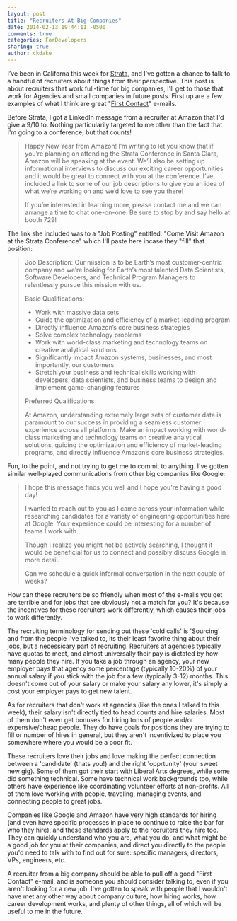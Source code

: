 ```yaml
---
layout: post
title: "Recruiters At Big Companies"
date: 2014-02-13 19:44:11 -0500
comments: true
categories: ForDevelopers
sharing: true
author: ckdake 
---
```



I’ve been in Californa this week for [Strata](http://strataconf.com/strata2014), and I’ve gotten a chance to talk to a handful of recruiters about things from their perspective. This post is about recruiters that work full-time for big companies, I'll get to those that work for Agencies and small companies in future posts. First up are a few examples of what I think are great "[First Contact](http://recruiterproject.org/blog/2014/02/10/making-first-contact/)" e-mails.

Before Strata, I got a LinkedIn message from a recruiter at Amazon that I'd give a 9/10 to.  Nothing particularily targeted to me other than the fact that I'm going to a conference, but that counts!

>Happy New Year from Amazon! I’m writing to let you know that if you’re planning on attending the Strata Conference in Santa Clara, Amazon will be speaking at the event. We’ll also be setting up informational interviews to discuss our exciting career opportunities and it would be great to connect with you at the conference. I’ve included a link to some of our job descriptions to give you an idea of what we’re working on and we’d love to see you there!
>
>If you’re interested in learning more, please contact me and we can arrange a time to chat one-on-one. Be sure to stop by and say hello at booth 729!

The link she included was to a "Job Posting" entitled: "Come Visit Amazon at the Strata Conference" which I'll paste here incase they "fill" that position:

> Job Description: Our mission is to be Earth’s most customer-centric company and we’re looking for Earth’s most talented Data Scientists, Software Developers, and Technical Program Managers to relentlessly pursue this mission with us.
>
> Basic Qualifications:
>
>  * Work with massive data sets
>  * Guide the optimization and efficiency of a market-leading program
>  * Directly influence Amazon’s core business strategies
>  * Solve complex technology problems
>   * Work with world-class marketing and technology teams on creative analytical solutions
>   * Significantly impact Amazon systems, businesses, and most importantly, our customers
>   * Stretch your business and technical skills working with developers, data scientists, and business teams to design and implement game-changing features
>
> Preferred Qualifications
>
>At Amazon, understanding extremely large sets of customer data is paramount to our success in providing a seamless customer experience across all platforms. Make an impact working with world-class marketing and technology teams on creative analytical solutions, guiding the optimization and efficiency of market-leading programs, and directly influence Amazon’s core business strategies.

Fun, to the point, and not trying to get me to commit to anything.  I've gotten similar well-played communications from other big companies like Google:

> I hope this message finds you well and I hope you're having a good day! 
> 
> I wanted to reach out to you as I came across your information while researching candidates for a variety of engineering opportunities here at Google. Your experience could be interesting for a number of teams I work with.
> 
> Though I realize you might not be actively searching, I thought it would be beneficial for us to connect and possibly discuss Google in more detail. 
> 
> Can we schedule a quick informal conversation in the next couple of weeks? 

How can these recruiters be so friendly when most of the e-mails you get are terrible and for jobs that are obviously not a match for you? It's because the incentives for these recruiters work differently, which causes their jobs to work differently.

The recruiting terminology for sending out these 'cold calls' is 'Sourcing' and from the people I've talked to, its their least favorite thing about their jobs, but a necessicary part of recruiting. Recruiters at agencies typically have quotas to meet, and almost universally their pay is dictated by how many people they hire. If you take a job through an agency, your new employer pays that agency some percentage (typically 10-20%) of your annual salary if you stick with the job for a few (typically 3-12) months.  This doesn't come out of your salary or make your salary any lower, it's simply a cost your employer pays to get new talent.

As for recruiters that don't work at agencies (like the ones I talked to this week), their salary isn't directly tied to head counts and hire salaries. Most of them don't even get bonuses for hiring tons of people and/or expensive/cheap people. They do have goals for positions they are trying to fill or number of hires in general, but they aren't incentivized to place you somewhere where you would be a poor fit.

These recruiters love their jobs and love making the perfect connection between a 'candidate' (thats you!) and the right 'opprtunity' (your sweet new gig). Some of them got their start with Liberal Arts degrees, while some did something technical.  Some have technical work backgrounds too, while others have experience like coordinating volunteer efforts at non-profits.  All of them love working with people, traveling, managing events, and connecting people to great jobs.

Companies like Google and Amazon have very high standards for hiring (and even have specific processes in place to continue to raise the bar for who they hire), and these standards apply to the recruiters they hire too. They can quickly understand who you are, what you do, and what might be a good job for you at their companies, and direct you directly to the people you'd need to talk with to find out for sure: specific managers, directors, VPs, engineers, etc.

A recruiter from a big company should be able to pull off a good "First Contact" e-mail, and is someone you should consider talking to, even if you aren't looking for a new job.  I've gotten to speak with people that I wouldn't have met any other way about company culture, how hiring works, how career development works, and plenty of other things, all of which will be useful to me in the future.